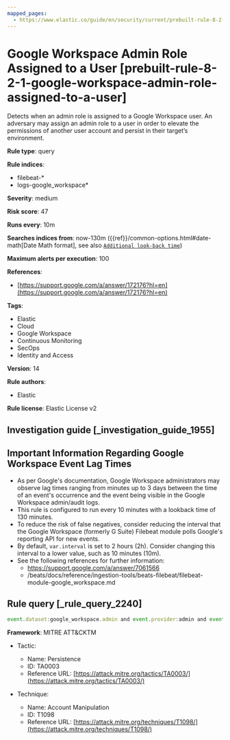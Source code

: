 ```yaml
---
mapped_pages:
  - https://www.elastic.co/guide/en/security/current/prebuilt-rule-8-2-1-google-workspace-admin-role-assigned-to-a-user.html
---
```


# Google Workspace Admin Role Assigned to a User [prebuilt-rule-8-2-1-google-workspace-admin-role-assigned-to-a-user]

Detects when an admin role is assigned to a Google Workspace user. An adversary may assign an admin role to a user in order to elevate the permissions of another user account and persist in their target’s environment.

**Rule type**: query

**Rule indices**:

* filebeat-*
* logs-google_workspace*

**Severity**: medium

**Risk score**: 47

**Runs every**: 10m

**Searches indices from**: now-130m ({{ref}}/common-options.html#date-math[Date Math format], see also [`Additional look-back time`](docs-content://solutions/security/detect-and-alert/create-detection-rule.md#rule-schedule))

**Maximum alerts per execution**: 100

**References**:

* [https://support.google.com/a/answer/172176?hl=en](https://support.google.com/a/answer/172176?hl=en)

**Tags**:

* Elastic
* Cloud
* Google Workspace
* Continuous Monitoring
* SecOps
* Identity and Access

**Version**: 14

**Rule authors**:

* Elastic

**Rule license**: Elastic License v2

## Investigation guide [_investigation_guide_1955]

## Important Information Regarding Google Workspace Event Lag Times
- As per Google's documentation, Google Workspace administrators may observe lag times ranging from minutes up to 3 days between the time of an event's occurrence and the event being visible in the Google Workspace admin/audit logs.
- This rule is configured to run every 10 minutes with a lookback time of 130 minutes.
- To reduce the risk of false negatives, consider reducing the interval that the Google Workspace (formerly G Suite) Filebeat module polls Google's reporting API for new events.
- By default, `var.interval` is set to 2 hours (2h). Consider changing this interval to a lower value, such as 10 minutes (10m).
- See the following references for further information:
  - https://support.google.com/a/answer/7061566
  - /beats/docs/reference/ingestion-tools/beats-filebeat/filebeat-module-google_workspace.md

## Rule query [_rule_query_2240]

```js
event.dataset:google_workspace.admin and event.provider:admin and event.category:iam and event.action:ASSIGN_ROLE
```

**Framework**: MITRE ATT&CKTM

* Tactic:

    * Name: Persistence
    * ID: TA0003
    * Reference URL: [https://attack.mitre.org/tactics/TA0003/](https://attack.mitre.org/tactics/TA0003/)

* Technique:

    * Name: Account Manipulation
    * ID: T1098
    * Reference URL: [https://attack.mitre.org/techniques/T1098/](https://attack.mitre.org/techniques/T1098/)



